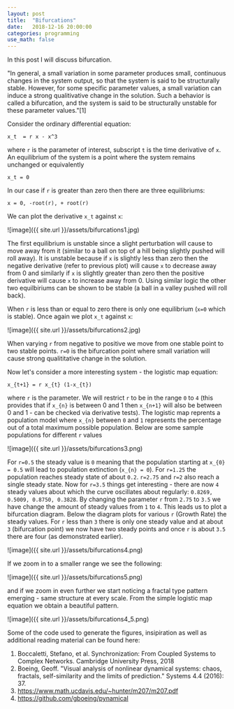 ```yaml
---
layout: post
title:  "Bifurcations"
date:   2018-12-16 20:00:00
categories: programming
use_math: false
---
```




In this post I will discuss bifurcation.

"In general, a small variation in some parameter produces small, continuous changes in the system output, so that the system is said to be structurally stable. However, for some specific parameter values, a small variation can induce a strong qualitivative change in the solution. Such a behavior is called a bifurcation, and the system is said to be structurally unstable for these parameter values."[1]


Consider the ordinary differential equation:

```
x_t  = r x - x^3
```

where `r` is the parameter of interest, subscript `t` is the time derivative of `x`. An equilibrium of the system is a point where the system remains unchanged or equivalently

```
x_t = 0
```


In our case if `r` is greater than zero then there are three equilibriums:

```
x = 0, -root(r), + root(r)
```
We can plot the derivative `x_t` against `x`:


![image]({{ site.url }}/assets/bifurcations1.jpg)


The first equilibrium is unstable since a slight perturbation will cause to move away from it (similar to a ball on top of a hill being slightly pushed will roll away). It is unstable because if `x` is slightly less than zero then the negative derivative (refer to previous plot) will cause `x` to decrease away from 0 and similarly if `x` is slightly greater than zero then the positive derivative will cause `x` to increase away from 0. Using similar logic the other two equilbiriums can be shown to be stable (a ball in a valley pushed will roll back).


When `r` is less than or equal to zero there is only one equilibrium (`x=0` which is stable). Once again we plot `x_t` against `x`:

![image]({{ site.url }}/assets/bifurcations2.jpg)


When varying `r` from negative to positive we move from one stable point to two stable points. `r=0` is the bifurcation point where small variation  will cause strong qualititative change in the solution.

Now let's consider a more interesting system - the logistic map equation:

```
x_{t+1} = r x_{t} (1-x_{t})
```

where `r` is the parameter. We will restrict `r` to be in the range `0` to `4` (this provides that if `x_{n}` is between 0 and 1 then `x_{n+1}` will also be between 0 and 1 - can be checked via derivative tests). The logistic map reprents a population model where `x_{n}` between `0` and `1` represents the percentage out of a total maximum possible population. Below are some sample populations for different `r` values

![image]({{ site.url }}/assets/bifurcations3.png)


For `r=0.5` the steady value is `0` meaning that the population starting at `x_{0} = 0.5` will lead to population extinction (`x_{n} = 0`). For `r=1.25` the population reaches steady state of about `0.2`. `r=2.75` and `r=2` also reach a single steady state. Now for `r=3.5` things get interesting - there are now `4` steady values about which the curve oscillates about regularly: `0.8269, 0.5009, 0.8750, 0.3828`. By changing the parameter `r` from `2.75` to `3.5` we have change the amount of steady values from `1` to `4`. This leads us to plot a bifurcation diagram. Below the diagram plots for various `r` (Growth Rate) the steady values. For `r` less than `3` there is only one steady value and at about `3` (bifurcation point) we now have two steady points and once `r` is about `3.5` there are four (as demonstrated earlier). 

![image]({{ site.url }}/assets/bifurcations4.png)


If we zoom in to a smaller range we see the following:

![image]({{ site.url }}/assets/bifurcations5.png)



and if we zoom in even further we start noticing a fractal type pattern emerging - same structure at every scale. From the simple logistic map equation we obtain a beautiful pattern.

![image]({{ site.url }}/assets/bifurcations4_5.png)


Some of the code used to generate the figures, insipiration as well as additional reading material can be found here:

1. Boccaletti, Stefano, et al. Synchronization: From Coupled Systems to Complex Networks. Cambridge University Press, 2018
2. Boeing, Geoff. "Visual analysis of nonlinear dynamical systems: chaos, fractals, self-similarity and the limits of prediction." Systems 4.4 (2016): 37.
3. https://www.math.ucdavis.edu/~hunter/m207/m207.pdf
4. https://github.com/gboeing/pynamical
